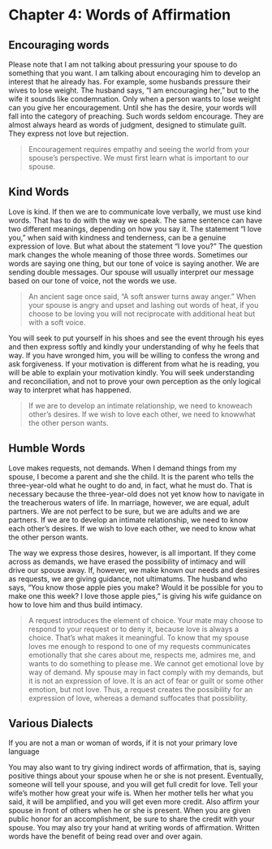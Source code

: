 # Chapter 4: Words of Affirmation

## Encouraging words

Please note that I am not talking about pressuring your spouse to do something that you want. I am talking about encouraging him to develop an interest that he already has. For example, some husbands pressure their wives to lose weight. The husband says, “I am encouraging her,” but to the wife it sounds like condemnation. Only when a person wants to lose weight can you give her encouragement. Until she has the desire, your words will fall into the category of preaching. Such words seldom encourage. They are almost always heard as words of judgment, designed to stimulate guilt. They express not love but rejection.

> Encouragement requires empathy and seeing the world from your spouse’s perspective. We must first learn what is important to our spouse.

## Kind Words

Love is kind. If then we are to communicate love verbally, we must use kind words. That has to do with the way we speak. The same sentence can have two different meanings, depending on how you say it. The statement “I love you,” when said with kindness and tenderness, can be a genuine expression of love. But what about the statement “I love you?” The question mark changes the whole meaning of those three words. Sometimes our words are saying one thing, but our tone of voice is saying another. We are sending double messages. Our spouse will usually interpret our message based on our tone of voice, not the words we use.

> An ancient sage once said, “A soft answer turns away anger.” When your spouse is angry and upset and lashing out words of heat, if you choose to be loving you will not reciprocate with additional heat but with a soft voice.

You will seek to put yourself in his shoes and see the event through his eyes and then express softly and kindly your understanding of why he feels that way. If you have wronged him, you will be willing to confess the wrong and ask forgiveness. If your motivation is different from what he is reading, you will be able to explain your motivation kindly. You will seek understanding and reconciliation, and not to prove your own perception as the only logical way to interpret what has happened.

> If we are to develop an intimate relationship, we need to knoweach other’s desires. If we wish to love each other, we need to knowwhat the other person wants.

## Humble Words

Love makes requests, not demands. When I demand things from my spouse, I become a parent and she the child. It is the parent who tells the three-year-old what he ought to do and, in fact, what he must do. That is necessary because the three-year-old does not yet know how to navigate in the treacherous waters of life. In marriage, however, we are equal, adult partners. We are not perfect to be sure, but we are adults and we are partners. If we are to develop an intimate relationship, we need to know each other’s desires. If we wish to love each other, we need to know what the other person wants.

The way we express those desires, however, is all important. If they come across as demands, we have erased the possibility of intimacy and will drive our spouse away. If, however, we make known our needs and desires as requests, we are giving guidance, not ultimatums. The husband who says, “You know those apple pies you make? Would it be possible for you to make one this week? I love those apple pies,” is giving his wife guidance on how to love him and thus build intimacy.

> A request introduces the element of choice. Your mate may choose to respond to your request or to deny it, because love is always a choice. That’s what makes it meaningful. To know that my spouse loves me enough to respond to one of my requests communicates emotionally that she cares about me, respects me, admires me, and wants to do something to please me. We cannot get emotional love by way of demand. My spouse may in fact comply with my demands, but it is not an expression of love. It is an act of fear or guilt or some other emotion, but not love. Thus, a request creates the possibility for an expression of love, whereas a demand suffocates that possibility.

## Various Dialects

 If you are not a man or woman of words, if it is not your primary love language

You may also want to try giving indirect words of affirmation, that is, saying positive things about your spouse when he or she is not present. Eventually, someone will tell your spouse, and you will get full credit for love. Tell your wife’s mother how great your wife is. When her mother tells her what you said, it will be amplified, and you will get even more credit. Also affirm your spouse in front of others when he or she is present. When you are given public honor for an accomplishment, be sure to share the credit with your spouse. You may also try your hand at writing words of affirmation. Written words have the benefit of being read over and over again.
